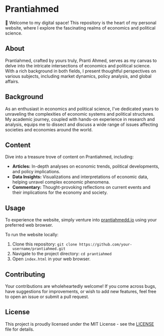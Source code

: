 # Prantiahmed

🌟 Welcome to my digital space! This repository is the heart of my personal website, where I explore the fascinating realms of economics and political science.

## About
Prantiahmed, crafted by yours truly, Pranti Ahmed, serves as my canvas to delve into the intricate intersections of economics and political science. With a rich background in both fields, I present thoughtful perspectives on various subjects, including market dynamics, policy analysis, and global affairs.

## Background
As an enthusiast in economics and political science, I've dedicated years to unraveling the complexities of economic systems and political structures. My academic journey, coupled with hands-on experience in research and analysis, equips me to dissect and discuss a wide range of issues affecting societies and economies around the world.

## Content
Dive into a treasure trove of content on Prantiahmed, including:
- **Articles:** In-depth analyses on economic trends, political developments, and policy implications.
- **Data Insights:** Visualizations and interpretations of economic data, helping unravel complex economic phenomena.
- **Commentary:** Thought-provoking reflections on current events and their implications for the economy and society.

## Usage
To experience the website, simply venture into [prantiahmedd.io](https://prantiahmed.github.io/) using your preferred web browser.

To run the website locally:
1. Clone this repository: `git clone https://github.com/your-username/prantiahmed.git`
2. Navigate to the project directory: `cd prantiahmed`
3. Open `index.html` in your web browser.

## Contributing
Your contributions are wholeheartedly welcome! If you come across bugs, have suggestions for improvements, or wish to add new features, feel free to open an issue or submit a pull request.

## License
This project is proudly licensed under the MIT License - see the [LICENSE](LICENSE) file for details.
